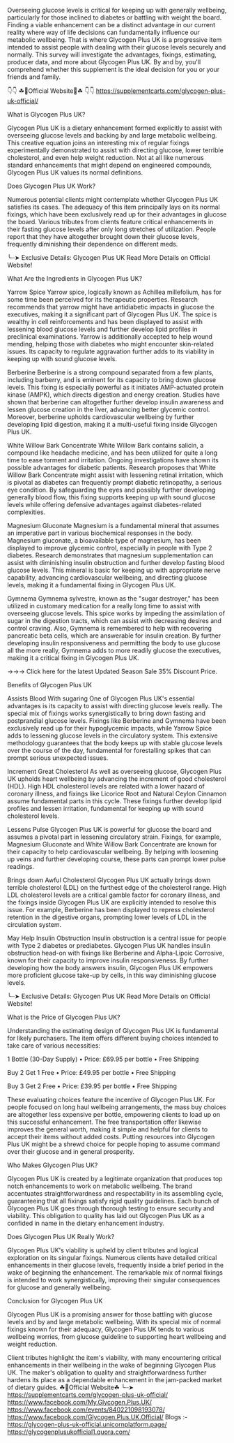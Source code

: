 Overseeing glucose levels is critical for keeping up with generally wellbeing, particularly for those inclined to diabetes or battling with weight the board. Finding a viable enhancement can be a distinct advantage in our current reality where way of life decisions can fundamentally influence our metabolic wellbeing. That is where Glycogen Plus UK is a progressive item intended to assist people with dealing with their glucose levels securely and normally. This survey will investigate the advantages, fixings, estimating, producer data, and more about Glycogen Plus UK. By and by, you'll comprehend whether this supplement is the ideal decision for you or your friends and family.

👇👇 ☘📣Official Website📣☘ 👇👇
https://supplementcarts.com/glycogen-plus-uk-official/


What is Glycogen Plus UK?

Glycogen Plus UK is a dietary enhancement formed explicitly to assist with overseeing glucose levels and backing by and large metabolic wellbeing. This creative equation joins an interesting mix of regular fixings experimentally demonstrated to assist with directing glucose, lower terrible cholesterol, and even help weight reduction. Not at all like numerous standard enhancements that might depend on engineered compounds, Glycogen Plus UK values its normal definitions.

Does Glycogen Plus UK Work?

Numerous potential clients might contemplate whether Glycogen Plus UK satisfies its cases. The adequacy of this item principally lays on its normal fixings, which have been exclusively read up for their advantages in glucose the board. Various tributes from clients feature critical enhancements in their fasting glucose levels after only long stretches of utilization. People report that they have altogether brought down their glucose levels, frequently diminishing their dependence on different meds.

╰┈➤ Exclusive Details: Glycogen Plus UK  Read More Details on Official Website!

What Are the Ingredients in Glycogen Plus UK?

Yarrow Spice
Yarrow spice, logically known as Achillea millefolium, has for some time been perceived for its therapeutic properties. Research recommends that yarrow might have antidiabetic impacts in glucose the executives, making it a significant part of Glycogen Plus UK. The spice is wealthy in cell reinforcements and has been displayed to assist with lessening blood glucose levels and further develop lipid profiles in preclinical examinations. Yarrow is additionally accepted to help wound mending, helping those with diabetes who might encounter skin-related issues. Its capacity to regulate aggravation further adds to its viability in keeping up with sound glucose levels.

Berberine
Berberine is a strong compound separated from a few plants, including barberry, and is eminent for its capacity to bring down glucose levels. This fixing is especially powerful as it initiates AMP-actuated protein kinase (AMPK), which directs digestion and energy creation. Studies have shown that berberine can altogether further develop insulin awareness and lessen glucose creation in the liver, advancing better glycemic control. Moreover, berberine upholds cardiovascular wellbeing by further developing lipid digestion, making it a multi-useful fixing inside Glycogen Plus UK.

White Willow Bark Concentrate
White Willow Bark contains salicin, a compound like headache medicine, and has been utilized for quite a long time to ease torment and irritation. Ongoing investigations have shown its possible advantages for diabetic patients. Research proposes that White Willow Bark Concentrate might assist with lessening retinal irritation, which is pivotal as diabetes can frequently prompt diabetic retinopathy, a serious eye condition. By safeguarding the eyes and possibly further developing generally blood flow, this fixing supports keeping up with sound glucose levels while offering defensive advantages against diabetes-related complexities.

Magnesium Gluconate
Magnesium is a fundamental mineral that assumes an imperative part in various biochemical responses in the body. Magnesium gluconate, a bioavailable type of magnesium, has been displayed to improve glycemic control, especially in people with Type 2 diabetes. Research demonstrates that magnesium supplementation can assist with diminishing insulin obstruction and further develop fasting blood glucose levels. This mineral is basic for keeping up with appropriate nerve capability, advancing cardiovascular wellbeing, and directing glucose levels, making it a fundamental fixing in Glycogen Plus UK.

Gymnema
Gymnema sylvestre, known as the "sugar destroyer," has been utilized in customary medication for a really long time to assist with overseeing glucose levels. This spice works by impeding the assimilation of sugar in the digestion tracts, which can assist with decreasing desires and control craving. Also, Gymnema is remembered to help with recovering pancreatic beta cells, which are answerable for insulin creation. By further developing insulin responsiveness and permitting the body to use glucose all the more really, Gymnema adds to more readily glucose the executives, making it a critical fixing in Glycogen Plus UK.

→→→ Click here for the latest Updated Season Sale 35% Discount Price.

Benefits of Glycogen Plus UK

Assists Blood With sugaring
One of Glycogen Plus UK's essential advantages is its capacity to assist with directing glucose levels really. The special mix of fixings works synergistically to bring down fasting and postprandial glucose levels. Fixings like Berberine and Gymnema have been exclusively read up for their hypoglycemic impacts, while Yarrow Spice adds to lessening glucose levels in the circulatory system. This extensive methodology guarantees that the body keeps up with stable glucose levels over the course of the day, fundamental for forestalling spikes that can prompt serious unexpected issues.

Increment Great Cholesterol
As well as overseeing glucose, Glycogen Plus UK upholds heart wellbeing by advancing the increment of good cholesterol (HDL). High HDL cholesterol levels are related with a lower hazard of coronary illness, and fixings like Licorice Root and Natural Ceylon Cinnamon assume fundamental parts in this cycle. These fixings further develop lipid profiles and lessen irritation, fundamental for keeping up with sound cholesterol levels.

Lessens Pulse
Glycogen Plus UK is powerful for glucose the board and assumes a pivotal part in lessening circulatory strain. Fixings, for example, Magnesium Gluconate and White Willow Bark Concentrate are known for their capacity to help cardiovascular wellbeing. By helping with loosening up veins and further developing course, these parts can prompt lower pulse readings.

Brings down Awful Cholesterol
Glycogen Plus UK actually brings down terrible cholesterol (LDL) on the furthest edge of the cholesterol range. High LDL cholesterol levels are a critical gamble factor for coronary illness, and the fixings inside Glycogen Plus UK are explicitly intended to resolve this issue. For example, Berberine has been displayed to repress cholesterol retention in the digestive organs, prompting lower levels of LDL in the circulation system.

May Help Insulin Obstruction
Insulin obstruction is a central issue for people with Type 2 diabetes or prediabetes. Glycogen Plus UK handles insulin obstruction head-on with fixings like Berberine and Alpha-Lipoic Corrosive, known for their capacity to improve insulin responsiveness. By further developing how the body answers insulin, Glycogen Plus UK empowers more proficient glucose take-up by cells, in this way diminishing glucose levels.

╰┈➤ Exclusive Details: Glycogen Plus UK  Read More Details on Official Website!

What is the Price of Glycogen Plus UK?

Understanding the estimating design of Glycogen Plus UK is fundamental for likely purchasers. The item offers different buying choices intended to take care of various necessities:

1 Bottle (30-Day Supply)
•	Price: £69.95 per bottle
•	Free Shipping

Buy 2 Get 1 Free
•	Price: £49.95 per bottle
•	Free Shipping

Buy 3 Get 2 Free
•	Price: £39.95 per bottle
•	Free Shipping

These evaluating choices feature the incentive of Glycogen Plus UK. For people focused on long haul wellbeing arrangements, the mass buy choices are altogether less expensive per bottle, empowering clients to load up on this successful enhancement. The free transportation offer likewise improves the general worth, making it simple and helpful for clients to accept their items without added costs. Putting resources into Glycogen Plus UK might be a shrewd choice for people hoping to assume command over their glucose and in general prosperity.


Who Makes Glycogen Plus UK?

Glycogen Plus UK is created by a legitimate organization that produces top notch enhancements to work on metabolic wellbeing. The brand accentuates straightforwardness and respectability in its assembling cycle, guaranteeing that all fixings satisfy rigid quality guidelines. Each bunch of Glycogen Plus UK goes through thorough testing to ensure security and viability. This obligation to quality has laid out Glycogen Plus UK as a confided in name in the dietary enhancement industry.


Does Glycogen Plus UK Really Work?

Glycogen Plus UK's viability is upheld by client tributes and logical exploration on its singular fixings. Numerous clients have detailed critical enhancements in their glucose levels, frequently inside a brief period in the wake of beginning the enhancement. The remarkable mix of normal fixings is intended to work synergistically, improving their singular consequences for glucose and generally wellbeing.


Conclusion for Glycogen Plus UK

Glycogen Plus UK is a promising answer for those battling with glucose levels and by and large metabolic wellbeing. With its special mix of normal fixings known for their adequacy, Glycogen Plus UK tends to various wellbeing worries, from glucose guideline to supporting heart wellbeing and weight reduction.

Client tributes highlight the item's viability, with many encountering critical enhancements in their wellbeing in the wake of beginning Glycogen Plus UK. The maker's obligation to quality and straightforwardness further hardens its place as a dependable enhancement in the jam-packed market of dietary guides.
☘📣Official Website☘ ╰┈➤ https://supplementcarts.com/glycogen-plus-uk-official/
https://www.facebook.com/My.Glycogen.Plus.UK/
https://www.facebook.com/events/840221098193078/
https://www.facebook.com/Glycogen.Plus.UK.Official/
Blogs :- 
https://glycogen-plus-uk-official.unicornplatform.page/
https://glycogenplusukofficial1.quora.com/

